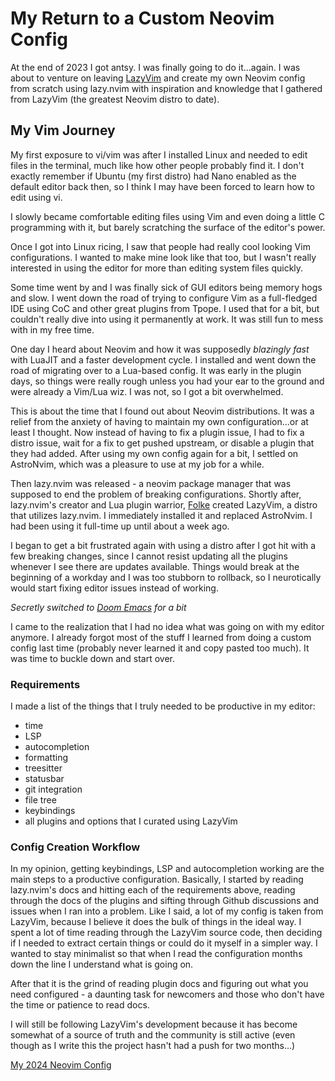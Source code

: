 # My Return to a Custom Neovim Config
<!-- %TIMESTAMP=1704875852% -->

At the end of 2023 I got antsy. I was finally going to do it...again. I was
about to venture on leaving [LazyVim](https://github.com/LazyVim/LazyVim) and
create my own Neovim config from scratch using lazy.nvim with inspiration and
knowledge that I gathered from LazyVim (the greatest Neovim distro to date).

## My Vim Journey

My first exposure to vi/vim was after I installed Linux and needed to edit
files in the terminal, much like how other people probably find it. I don't
exactly remember if Ubuntu (my first distro) had Nano enabled as the default
editor back then, so I think I may have been forced to learn how to edit using
vi.

I slowly became comfortable editing files using Vim and even doing a little C
programming with it, but barely scratching the surface of the editor's power.

Once I got into Linux ricing, I saw that people had really cool looking Vim
configurations. I wanted to make mine look like that too, but I wasn't really
interested in using the editor for more than editing system files quickly.

Some time went by and I was finally sick of GUI editors being memory hogs and
slow. I went down the road of trying to configure Vim as a full-fledged IDE
using CoC and other great plugins from Tpope. I used that for a bit, but
couldn't really dive into using it permanently at work. It was still fun to
mess with in my free time.

One day I heard about Neovim and how it was supposedly *blazingly fast* with
LuaJIT and a faster development cycle. I installed and went down the road of
migrating over to a Lua-based config. It was early in the plugin days, so
things were really rough unless you had your ear to the ground and were already
a Vim/Lua wiz. I was not, so I got a bit overwhelmed.

This is about the time that I found out about Neovim distributions. It was a
relief from the anxiety of having to maintain my own configuration...or at
least I thought. Now instead of having to fix a plugin issue, I had to fix a
distro issue, wait for a fix to get pushed upstream, or disable a plugin that
they had added. After using my own config again for a bit, I settled on
AstroNvim, which was a pleasure to use at my job for a while.

Then lazy.nvim was released - a neovim package manager that was supposed to end
the problem of breaking configurations. Shortly after, lazy.nvim's creator and
Lua plugin warrior, [Folke](https://github.com/folke) created LazyVim, a distro
that utilizes lazy.nvim. I immediately installed it and replaced AstroNvim. I
had been using it full-time up until about a week ago.

I began to get a bit frustrated again with using a distro after I got hit with
a few breaking changes, since I cannot resist updating all the plugins whenever
I see there are updates available. Things would break at the beginning of a
workday and I was too stubborn to rollback, so I neurotically would start
fixing editor issues instead of working.

*Secretly switched to [Doom Emacs](https://github.com/doomemacs/doomemacs) for a
bit*

I came to the realization that I had no idea what was going on with my editor
anymore. I already forgot most of the stuff I learned from doing a custom
config last time (probably never learned it and copy pasted too much). It was
time to buckle down and start over.

### Requirements

I made a list of the things that I truly needed to be productive in my editor:

- time
- LSP
- autocompletion
- formatting
- treesitter
- statusbar
- git integration
- file tree
- keybindings
- all plugins and options that I curated using LazyVim

### Config Creation Workflow

In my opinion, getting keybindings, LSP and autocompletion working are the main
steps to a productive configuration. Basically, I started by reading
lazy.nvim's docs and hitting each of the requirements above, reading through
the docs of the plugins and sifting through Github discussions and issues when
I ran into a problem. Like I said, a lot of my config is taken from LazyVim,
because I believe it does the bulk of things in the ideal way. I spent a lot of
time reading through the LazyVim source code, then deciding if I needed to
extract certain things or could do it myself in a simpler way. I wanted to stay
minimalist so that when I read the configuration months down the
line I understand what is going on.

After that it is the grind of reading plugin docs and figuring out what you
need configured - a daunting task for newcomers and those who don't have the
time or patience to read docs.

I will still be following LazyVim's development because it has become somewhat
of a source of truth and the community is still active (even though as I write
this the project hasn't had a push for two months...)

[My 2024 Neovim Config](https://github.com/trevarj/config.nvim)
